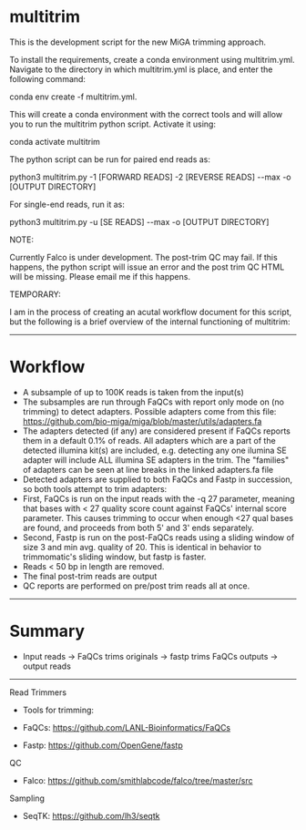 # multitrim

This is the development script for the new MiGA trimming approach.

To install the requirements, create a conda environment using multitrim.yml. Navigate to the directory in which multitrim.yml is place, and enter the following command:

conda env create -f multitrim.yml.

This will create a conda environment with the correct tools and will allow you to run the multitrim python script. Activate it using: 

conda activate multitrim

The python script can be run for paired end reads as: 

python3 multitrim.py -1 [FORWARD READS] -2 [REVERSE READS] --max -o [OUTPUT DIRECTORY]

For single-end reads, run it as: 

python3 multitrim.py -u [SE READS] --max -o [OUTPUT DIRECTORY]

NOTE:

Currently Falco is under development. The post-trim QC may fail. If this happens, the python script will issue an error and the post trim QC HTML will be missing. Please email me if this happens.

TEMPORARY:

I am in the process of creating an acutal workflow document for this script, but the following is a brief overview of the internal functioning of multitrim:

<hr />

# Workflow

* A subsample of up to 100K reads is taken from the input(s)
* The subsamples are run through FaQCs with report only mode on (no trimming) to detect adapters. Possible adapters come from this file: https://github.com/bio-miga/miga/blob/master/utils/adapters.fa
* The adapters detected (if any) are considered present if FaQCs reports them in a default 0.1% of reads. All adapters which are a part of the detected illumina kit(s) are included, e.g. detecting any one ilumina SE adapter will include ALL illumina SE adapters in the trim. The "families" of adapters can be seen at line breaks in the linked adapters.fa file
* Detected adapters are supplied to both FaQCs and Fastp in succession, so both tools attempt to trim adapters:
* First, FaQCs is run on the input reads with the -q 27 parameter, meaning that bases with < 27 quality score count against FaQCs' internal score parameter. This causes trimming to occur when enough <27 qual bases are found, and proceeds from both 5' and 3' ends separately.
* Second, Fastp is run on the post-FaQCs reads using a sliding window of size 3 and min avg. quality of 20. This is identical in behavior to trimmomatic's sliding window, but fastp is faster.
* Reads < 50 bp in length are removed.
* The final post-trim reads are output
* QC reports are performed on pre/post trim reads all at once.

<hr />

# Summary

* Input reads -> FaQCs trims originals -> fastp  trims FaQCs outputs -> output reads

<hr />

Read Trimmers

* Tools for trimming:

* FaQCs: https://github.com/LANL-Bioinformatics/FaQCs

* Fastp: https://github.com/OpenGene/fastp

QC

* Falco: https://github.com/smithlabcode/falco/tree/master/src

Sampling

* SeqTK: https://github.com/lh3/seqtk

